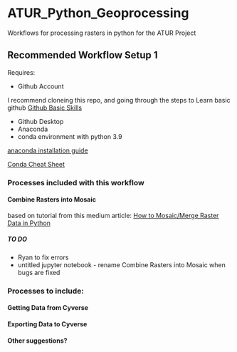 # ATUR_Python_Geoprocessing
Workflows for processing rasters in python for the ATUR Project


##  Recommended Workflow Setup 1

Requires:
 - Github Account


I recommend cloneing this repo, and going through the steps to Learn basic github [Github Basic Skills](https://github.com/Ryan3Lima/skills-introduction-to-github)
 - Github Desktop
 - Anaconda
 - conda environment with python 3.9

[anaconda installation guide](https://docs.anaconda.com/free/anaconda/install/index.html)

[Conda Cheat Sheet](https://docs.conda.io/projects/conda/en/4.6.0/_downloads/52a95608c49671267e40c689e0bc00ca/conda-cheatsheet.pdf)

### Processes included with this workflow 

#### Combine Rasters into Mosaic

based on tutorial from this medium article: [How to Mosaic/Merge Raster Data in Python](https://medium.com/spatial-data-science/how-to-mosaic-merge-raster-data-in-python-fb18e44f3c8)

##### TO DO
  - Ryan to fix errors
  - untitled jupyter notebook - rename Combine Rasters into Mosaic when bugs are fixed

### Processes to include:

#### Getting Data from Cyverse
#### Exporting Data to Cyverse
#### Other suggestions?
